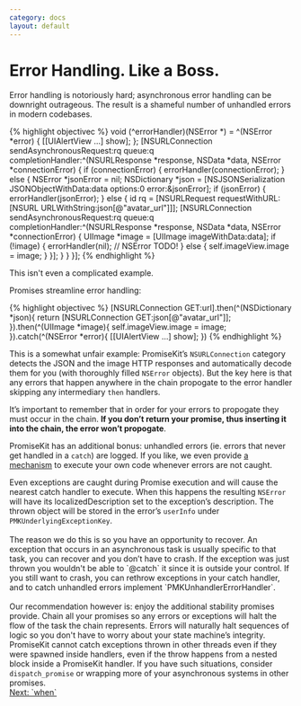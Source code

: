 ```yaml
---
category: docs
layout: default
---
```


# Error Handling. Like a Boss.

Error handling is notoriously hard; asynchronous error handling can be downright outrageous. The result is a shameful number of unhandled errors in modern codebases.

{% highlight objectivec %}
void (^errorHandler)(NSError *) = ^(NSError *error) {
    [[UIAlertView …] show];
};
[NSURLConnection sendAsynchronousRequest:rq queue:q completionHandler:^(NSURLResponse *response, NSData *data, NSError *connectionError) {
    if (connectionError) {
        errorHandler(connectionError);
    } else {
        NSError *jsonError = nil;
        NSDictionary *json = [NSJSONSerialization JSONObjectWithData:data options:0 error:&jsonError];
        if (jsonError) {
            errorHandler(jsonError);
        } else {
            id rq = [NSURLRequest requestWithURL:[NSURL URLWithString:json[@"avatar_url"]]];
            [NSURLConnection sendAsynchronousRequest:rq queue:q completionHandler:^(NSURLResponse *response, NSData *data, NSError *connectionError) {
                UIImage *image = [UIImage imageWithData:data];
                if (!image) {
                    errorHandler(nil); // NSError TODO!
                } else {
                    self.imageView.image = image;
                }
            }];
        }
    }
}];
{% endhighlight %}

This isn't even a complicated example.

Promises streamline error handling:

{% highlight objectivec %}
[NSURLConnection GET:url].then(^(NSDictionary *json){
    return [NSURLConnection GET:json[@"avatar_url"]];
}).then(^(UIImage *image){
    self.imageView.image = image;
}).catch(^(NSError *error){
    [[UIAlertView …] show];
})
{% endhighlight %}

This is a somewhat unfair example: PromiseKit’s `NSURLConnection` category detects the JSON and the image HTTP responses and automatically decode them for you (with thoroughly filled `NSError` objects). But the key here is that any errors that happen anywhere in the chain propogate to the error handler skipping any intermediary `then` handlers.

It’s important to remember that in order for your errors to propogate they must occur in the chain. **If you don’t return your promise, thus inserting it into the chain, the error won’t propogate**.

PromiseKit has an additional bonus: unhandled errors (ie. errors that never get handled in a `catch`) are logged. If you like, we even provide [a mechanism][ueh] to execute your own code whenever errors are not caught.

<aside>Even exceptions are caught during Promise execution and will cause the nearest catch handler to execute. When this happens the resulting <code>NSError</code> will have its localizedDescription set to the exception’s description. The thrown object will be stored in the error’s <code>userInfo</code> under <code>PMKUnderlyingExceptionKey</code>.<br><br>The reason we do this is so you have an opportunity to recover. An exception that occurs in an asynchronous task is usually specific to that task, you can recover and you don’t have to crash. If the exception was just thrown you wouldn't be able to `@catch` it since it is outside your control. If you still want to crash, you can rethrow exceptions in your catch handler, and to catch unhandled errors implement `PMKUnhandlerErrorHandler`.<br><br>Our recommendation however is: enjoy the additional stability promises provide. Chain all your promises so any errors or exceptions will halt the flow of the task the chain represents. Errors will naturally halt sequences of logic so you don't have to worry about your state machine’s integrity.
</aside>

<aside>PromiseKit cannot catch exceptions thrown in other threads even if they were spawned inside handlers, even if the throw happens from a nested block inside a PromiseKit handler. If you have such situations, consider <code>dispatch_promise</code> or wrapping more of your asynchronous systems in other promises.</aside>

<div><a class="pagination" href="/when">Next: `when`</a></div>

[ueh]: https://github.com/mxcl/PromiseKit/blob/master/objc/PromiseKit/Promise.h#L140-L146